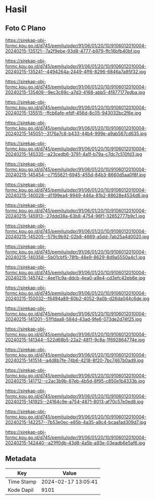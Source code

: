 # Hasil

## Foto C Plano

https://sirekap-obj-formc.kpu.go.id/d745/pemilu/pdpr/91/06/01/20/10/9106012010004-20240215-135121--7a2f9ebe-93d8-4777-b979-ffc16bfb40bf.jpg

https://sirekap-obj-formc.kpu.go.id/d745/pemilu/pdpr/91/06/01/20/10/9106012010004-20240215-135241--4494264a-2449-4ff6-8296-6846a7a95f32.jpg

https://sirekap-obj-formc.kpu.go.id/d745/pemilu/pdpr/91/06/01/20/10/9106012010004-20240215-135409--9ec3c69c-a7d3-4168-abb5-4f877177edba.jpg

https://sirekap-obj-formc.kpu.go.id/d745/pemilu/pdpr/91/06/01/20/10/9106012010004-20240215-135515--ffcb6afe-efdf-456d-8c05-943032bc2f6e.jpg

https://sirekap-obj-formc.kpu.go.id/d745/pemilu/pdpr/91/06/01/20/10/9106012010004-20240215-145051--3176a7c8-b433-44b4-999e-a9ab567cd635.jpg

https://sirekap-obj-formc.kpu.go.id/d745/pemilu/pdpr/91/06/01/20/10/9106012010004-20240215-145335--a23cedb6-3791-4a1f-b79a-c7dc7c510fd3.jpg

https://sirekap-obj-formc.kpu.go.id/d745/pemilu/pdpr/91/06/01/20/10/9106012010004-20240215-145454--c7155621-6945-455d-84b3-8660d5aa0f8f.jpg

https://sirekap-obj-formc.kpu.go.id/d745/pemilu/pdpr/91/06/01/20/10/9106012010004-20240215-140028--d1199ea4-9949-446a-81b2-88628e4534d6.jpg

https://sirekap-obj-formc.kpu.go.id/d745/pemilu/pdpr/91/06/01/20/10/9106012010004-20240215-145913--27ddd38a-63b8-4754-96f1-32652777b9c1.jpg

https://sirekap-obj-formc.kpu.go.id/d745/pemilu/pdpr/91/06/01/20/10/9106012010004-20240215-145205--579c9b92-02b8-4669-a5dd-7ab25a4d0020.jpg

https://sirekap-obj-formc.kpu.go.id/d745/pemilu/pdpr/91/06/01/20/10/9106012010004-20240215-140358--5b01cbf5-78fb-48e9-8629-8d9a5550a4c1.jpg

https://sirekap-obj-formc.kpu.go.id/d745/pemilu/pdpr/91/06/01/20/10/9106012010004-20240215-145742--4ee11c9a-ddcb-4ea0-a9e4-cd3efc42eb6e.jpg

https://sirekap-obj-formc.kpu.go.id/d745/pemilu/pdpr/91/06/01/20/10/9106012010004-20240215-150032--f6494a89-60b2-4052-9a0b-d26da044c6de.jpg

https://sirekap-obj-formc.kpu.go.id/d745/pemilu/pdpr/91/06/01/20/10/9106012010004-20240215-141201--51f1daa8-584d-43ad-9fe6-073de2d74f25.jpg

https://sirekap-obj-formc.kpu.go.id/d745/pemilu/pdpr/91/06/01/20/10/9106012010004-20240215-141344--522d68b5-22a2-4811-9c8a-1f692864774e.jpg

https://sirekap-obj-formc.kpu.go.id/d745/pemilu/pdpr/91/06/01/20/10/9106012010004-20240215-141514--a4d8b7fe-74b6-4218-8f20-7bc7467b0ad9.jpg

https://sirekap-obj-formc.kpu.go.id/d745/pemilu/pdpr/91/06/01/20/10/9106012010004-20240215-141712--c2ac3b9b-87eb-4b5d-8f95-c850e1b4333b.jpg

https://sirekap-obj-formc.kpu.go.id/d745/pemilu/pdpr/91/06/01/20/10/9106012010004-20240215-141925--24164c9e-a754-4871-8013-af70c57e0ed8.jpg

https://sirekap-obj-formc.kpu.go.id/d745/pemilu/pdpr/91/06/01/20/10/9106012010004-20240215-142257--7b53e0ec-e85b-4a35-a8c4-bcaa1ad309d7.jpg

https://sirekap-obj-formc.kpu.go.id/d745/pemilu/pdpr/91/06/01/20/10/9106012010004-20240215-142440--a21ff0db-43d8-4a5b-a93e-03eadb6e5af6.jpg


## Metadata

| Key        | Value               |
| ---------- | ------------------- |
| Time Stamp | 2024-02-17 13:05:41 |
| Kode Dapil | 9101                |




